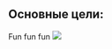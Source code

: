 ## Основные цели:
Fun fun fun ![](http://pinkie.mylittlefacewhen.com/media/f/img/mlfw9280-1355678759230.gif)